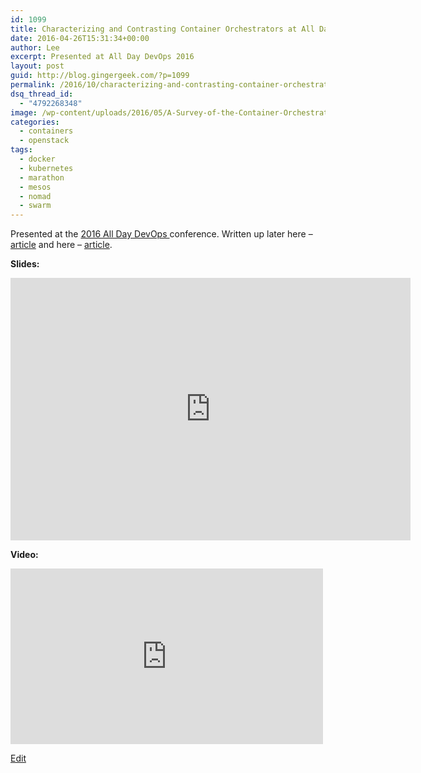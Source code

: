 ```yaml
---
id: 1099
title: Characterizing and Contrasting Container Orchestrators at All Day DevOps
date: 2016-04-26T15:31:34+00:00
author: Lee
excerpt: Presented at All Day DevOps 2016
layout: post
guid: http://blog.gingergeek.com/?p=1099
permalink: /2016/10/characterizing-and-contrasting-container-orchestrators-at-openstack-summit-container-day/
dsq_thread_id:
  - "4792268348"
image: /wp-content/uploads/2016/05/A-Survey-of-the-Container-Orchestrator-Landscape.png
categories:
  - containers
  - openstack
tags:
  - docker
  - kubernetes
  - marathon
  - mesos
  - nomad
  - swarm
---
```


<p>Presented at the <a href="https://www.alldaydevops.com/" target="_blank" rel="nofollow noopener">2016 All Day DevOps </a>conference.  Written up later here &#8211; <a class="deck" href="http://www.alldaydevops.com/blog/characterizing-and-contrasting-containiner-orchestrators">article</a> and here &#8211; <a class="deck" href="https://devops.com/characterizing-and-contrasting-container-orchestrators/">article</a>.</p>

<p><strong>Slides:</strong></p>

<div align="center">

<iframe src="https://calcotestudios.com/alldaydevops2016" width="640" height="420" frameborder="0" scrolling="no" allowfullscreen="allowfullscreen"><span data-mce-type="bookmark" style="display: inline-block; width: 0px; overflow: hidden; line-height: 0;" class="mce_SELRES_start">﻿</span></iframe></div>


<p><strong>Video:</strong></p>

<p><iframe title="All Day DevOps: Characterizing and Contrasting Container Orchestrators w/ Lee Calcote" width="500" height="281" src="https://www.youtube.com/embed/P-wQaXlgaQg?feature=oembed" frameborder="0" allow="accelerometer; autoplay; clipboard-write; encrypted-media; gyroscope; picture-in-picture" allowfullscreen></iframe></p>
 <a class="post-edit-link" href="https://blog.gingergeek.com/wp-admin/post.php?post=2162&#038;action=edit">Edit</a> </div>
